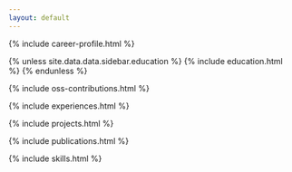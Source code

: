 ```yaml
---
layout: default
---
```



{% include career-profile.html %}

{% unless site.data.data.sidebar.education %}
  {% include education.html %}
{% endunless %}

{% include oss-contributions.html %}

{% include experiences.html %}

{% include projects.html %}

{% include publications.html %}

{% include skills.html %}


<!-- ---
# Feel free to add content and custom Front Matter to this file.
# To modify the layout, see https://jekyllrb.com/docs/themes/#overriding-theme-defaults

layout: home
--- -->
